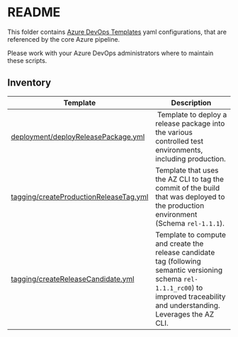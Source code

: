 # README

This folder contains [Azure DevOps Templates](https://learn.microsoft.com/en-us/azure/devops/pipelines/process/templates?view=azure-devops&pivots=templates-includes) yaml configurations, that are referenced by the core Azure pipeline. 

Please work with your Azure DevOps administrators where to maintain these scripts. 

## Inventory

Template | Description
--- | ---
[deployment/deployReleasePackage.yml](deployment/deployReleasePackage.yml) | Template to deploy a release package into the various controlled test environments, including production.
[tagging/createProductionReleaseTag.yml](tagging/createProductionReleaseTag.yml) | Template that uses the AZ CLI to tag the commit of the build that was deployed to the production environment (Schema `rel-1.1.1`).
[tagging/createReleaseCandidate.yml](tagging/createReleaseCandidate.yml) | Template to compute and create the release candidate tag (following semantic versioning schema `rel-1.1.1_rc00`) to improved traceability and understanding. Leverages the AZ CLI.